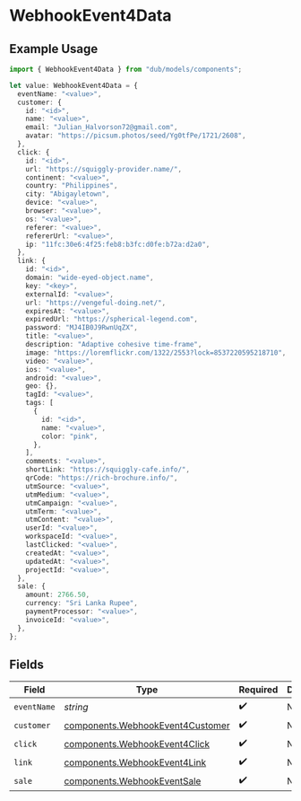 # WebhookEvent4Data

## Example Usage

```typescript
import { WebhookEvent4Data } from "dub/models/components";

let value: WebhookEvent4Data = {
  eventName: "<value>",
  customer: {
    id: "<id>",
    name: "<value>",
    email: "Julian_Halvorson72@gmail.com",
    avatar: "https://picsum.photos/seed/Yg0tfPe/1721/2608",
  },
  click: {
    id: "<id>",
    url: "https://squiggly-provider.name/",
    continent: "<value>",
    country: "Philippines",
    city: "Abigayletown",
    device: "<value>",
    browser: "<value>",
    os: "<value>",
    referer: "<value>",
    refererUrl: "<value>",
    ip: "11fc:30e6:4f25:feb8:b3fc:d0fe:b72a:d2a0",
  },
  link: {
    id: "<id>",
    domain: "wide-eyed-object.name",
    key: "<key>",
    externalId: "<value>",
    url: "https://vengeful-doing.net/",
    expiresAt: "<value>",
    expiredUrl: "https://spherical-legend.com",
    password: "MJ4IB0J9RwnUqZX",
    title: "<value>",
    description: "Adaptive cohesive time-frame",
    image: "https://loremflickr.com/1322/2553?lock=8537220595218710",
    video: "<value>",
    ios: "<value>",
    android: "<value>",
    geo: {},
    tagId: "<value>",
    tags: [
      {
        id: "<id>",
        name: "<value>",
        color: "pink",
      },
    ],
    comments: "<value>",
    shortLink: "https://squiggly-cafe.info/",
    qrCode: "https://rich-brochure.info/",
    utmSource: "<value>",
    utmMedium: "<value>",
    utmCampaign: "<value>",
    utmTerm: "<value>",
    utmContent: "<value>",
    userId: "<value>",
    workspaceId: "<value>",
    lastClicked: "<value>",
    createdAt: "<value>",
    updatedAt: "<value>",
    projectId: "<value>",
  },
  sale: {
    amount: 2766.50,
    currency: "Sri Lanka Rupee",
    paymentProcessor: "<value>",
    invoiceId: "<value>",
  },
};
```

## Fields

| Field                                                                                | Type                                                                                 | Required                                                                             | Description                                                                          |
| ------------------------------------------------------------------------------------ | ------------------------------------------------------------------------------------ | ------------------------------------------------------------------------------------ | ------------------------------------------------------------------------------------ |
| `eventName`                                                                          | *string*                                                                             | :heavy_check_mark:                                                                   | N/A                                                                                  |
| `customer`                                                                           | [components.WebhookEvent4Customer](../../models/components/webhookevent4customer.md) | :heavy_check_mark:                                                                   | N/A                                                                                  |
| `click`                                                                              | [components.WebhookEvent4Click](../../models/components/webhookevent4click.md)       | :heavy_check_mark:                                                                   | N/A                                                                                  |
| `link`                                                                               | [components.WebhookEvent4Link](../../models/components/webhookevent4link.md)         | :heavy_check_mark:                                                                   | N/A                                                                                  |
| `sale`                                                                               | [components.WebhookEventSale](../../models/components/webhookeventsale.md)           | :heavy_check_mark:                                                                   | N/A                                                                                  |